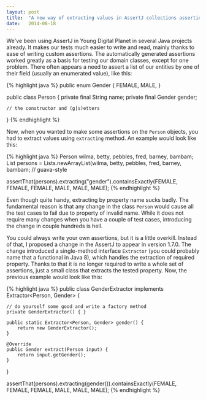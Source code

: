 ```yaml
---
layout: post
title:  "A new way of extracting values in AssertJ collections assertions"
date:   2014-08-18  
---
```

We've been using AssertJ in Young Digital Planet in several Java projects already. It makes our tests much easier to write and read, mainly thanks to ease of writing custom assertions. The automatically generated assertions worked greatly as a basis for testing our domain classes, except for one problem. There often appears a need to assert a list of our entities by one of their field (usually an enumerated value), like this:

{% highlight java %}
public enum Gender {
    FEMALE,
    MALE,
}

public class Person {
    private final String name;
    private final Gender gender;

    // the constructor and (g|s)etters
}
{% endhighlight %}

Now, when you wanted to make some assertions on the `Person` objects, you had to extract values using `extracting` method. An example would look like this:

{% highlight java %}
Person wilma, betty, pebbles, fred, barney, bambam;
List<Person> persons = Lists.newArrayList(wilma, betty, pebbles, fred, barney, bambam; // guava-style

assertThat(persons).extracting("gender").containsExactly(FEMALE, FEMALE, FEMALE, MALE, MALE, MALE);
{% endhighlight %}

Even though quite handy, extracting by property name sucks badly. The fundamental reason is that any change in the class `Person` would cause all the test cases to fail due to property of invalid name. While it does not require many changes when you have a couple of test cases, introducing the change in couple hundreds is hell.

You could always write your own assertions, but it is a little overkill. Instead of that, I proposed a change in the AssertJ to appear in version 1.7.0. The change introduced a single-method interface `Extractor` (you could probably name that a functional in Java 8), which handles the extraction of required property. Thanks to that it is no longer required to write a whole set of assertions, just a small class that extracts the tested property. Now, the previous example would look like this:

{% highlight java %}
public class GenderExtractor implements Extractor<Person, Gender> {

    // do yourself some good and write a factory method
    private GenderExtractor() { }

    public static Extractor<Person, Gender> gender() {
        return new GenderExtractor();
    }

    @Override
    public Gender extract(Person input) {
        return input.getGender();
    }
}

assertThat(persons).extracting(gender()).containsExactly(FEMALE, FEMALE, FEMALE, MALE, MALE, MALE);
{% endhighlight %}


